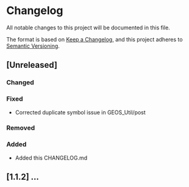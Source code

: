 # Changelog

All notable changes to this project will be documented in this file.

The format is based on [Keep a Changelog](https://keepachangelog.com/en/1.0.0/),
and this project adheres to [Semantic Versioning](https://semver.org/spec/v2.0.0.html).

## [Unreleased]

### Changed

### Fixed

- Corrected duplicate symbol issue in GEOS_Util/post

### Removed

### Added

- Added this CHANGELOG.md

## [1.1.2] ...	
